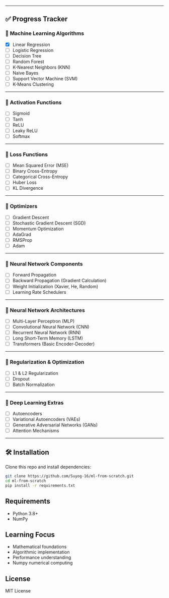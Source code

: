 
---

## ✅ Progress Tracker  
### 🔹 **Machine Learning Algorithms**  
- [x] Linear Regression  
- [ ] Logistic Regression  
- [ ] Decision Tree  
- [ ] Random Forest  
- [ ] K-Nearest Neighbors (KNN)  
- [ ] Naive Bayes  
- [ ] Support Vector Machine (SVM)  
- [ ] K-Means Clustering  

---

### 🔹 **Activation Functions**  
- [ ] Sigmoid  
- [ ] Tanh  
- [ ] ReLU  
- [ ] Leaky ReLU  
- [ ] Softmax  

---

### 🔹 **Loss Functions**  
- [ ] Mean Squared Error (MSE)  
- [ ] Binary Cross-Entropy  
- [ ] Categorical Cross-Entropy  
- [ ] Huber Loss  
- [ ] KL Divergence  

---

### 🔹 **Optimizers**  
- [ ] Gradient Descent  
- [ ] Stochastic Gradient Descent (SGD)  
- [ ] Momentum Optimization  
- [ ] AdaGrad  
- [ ] RMSProp  
- [ ] Adam  

---

### 🔹 **Neural Network Components**  
- [ ] Forward Propagation  
- [ ] Backward Propagation (Gradient Calculation)  
- [ ] Weight Initialization (Xavier, He, Random)  
- [ ] Learning Rate Schedulers  

---

### 🔹 **Neural Network Architectures**  
- [ ] Multi-Layer Perceptron (MLP)  
- [ ] Convolutional Neural Network (CNN)  
- [ ] Recurrent Neural Network (RNN)  
- [ ] Long Short-Term Memory (LSTM)  
- [ ] Transformers (Basic Encoder-Decoder)  

---

### 🔹 **Regularization & Optimization**  
- [ ] L1 & L2 Regularization  
- [ ] Dropout  
- [ ] Batch Normalization  

---

### 🔹 **Deep Learning Extras**  
- [ ] Autoencoders  
- [ ] Variational Autoencoders (VAEs)  
- [ ] Generative Adversarial Networks (GANs)  
- [ ] Attention Mechanisms  

---

## 🛠 Installation  
Clone this repo and install dependencies:  
```bash
git clone https://github.com/Suyog-16/ml-from-scratch.git
cd ml-from-scratch
pip install -r requirements.txt
```

## Requirements
- Python 3.8+
- NumPy


## Learning Focus
- Mathematical foundations
- Algorithmic implementation
- Performance understanding
- Numpy numerical computing

## License
MIT License

